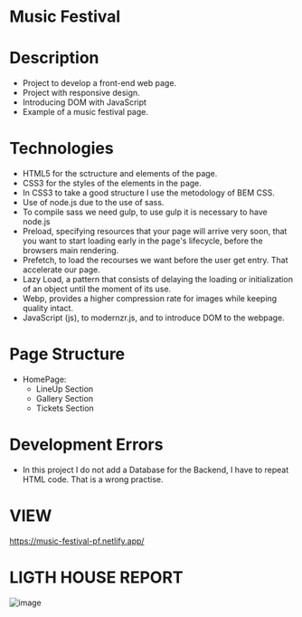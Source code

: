 # Music Festival

# Description
- Project to develop a front-end web page.
- Project with responsive design.
- Introducing DOM with JavaScript
- Example of a music festival page.

# Technologies 
- HTML5 for the sctructure and elements of the page.
- CSS3 for the styles of the elements in the page.
- In CSS3 to take a good structure I use the metodology of BEM CSS.
- Use of node.js due to the use of sass.
- To compile sass we need gulp, to use gulp it is necessary to have node.js
- Preload, specifying resources that your page will arrive very soon, that you want to start loading early in the page's lifecycle, before the browsers main rendering.
- Prefetch, to load the recourses we want before the user get entry. That accelerate our page.
- Lazy Load, a pattern that consists of delaying the loading or initialization of an object until the moment of its use.
- Webp, provides a higher compression rate for images while keeping quality intact.
- JavaScript (js), to modernzr.js, and to introduce DOM to the webpage.
# Page Structure
- HomePage:
    - LineUp Section
    - Gallery Section
    - Tickets Section

# Development Errors
- In this project I do not add a Database for the Backend, I have to repeat HTML code. That is a wrong practise.

# VIEW
https://music-festival-pf.netlify.app/

# LIGTH HOUSE REPORT 

![image](https://user-images.githubusercontent.com/57486874/159446080-467cdb36-acb5-4d6e-8bcb-1679eba798b2.png)

